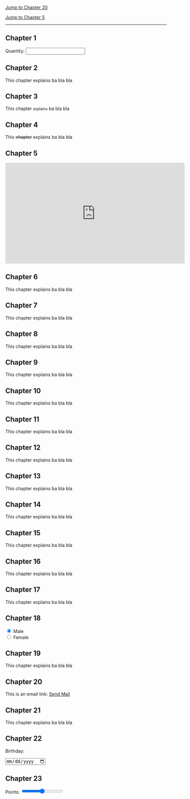 <!DOCTYPE html>
<html>
  <head>
    <title>Hello World</title>
  </head>
<body>

<p><a href="#">Jump to Chapter 20</a></p>
<p><a href="#">Jump to Chapter 5</a></p>
  
 ---------------------------------------

<h2>Chapter 1</h2>
<!-- This should start at 30 and increase by 10, while never going below zero -->
<form>
  Quantity:
  <input type="number" min="30" step="10">
</form>

<h2>Chapter 2</h2>
<p class="tooltip">This chapter explains ba bla bla</p>

<h2>Chapter 3</h2>
<!-- The word explain should be small   -->
  <p>This chapter <small>explains</small> ba bla bla</p>

<h2>Chapter 4</h2>
<!-- The word chapter should be deleted -->
<p>This <del>chapter</del> explains ba bla bla</p>

<h2>Chapter 5</h2>
  <!--  video should have it's full aspects width and height. starts at 5 second. allow fullscreen -->
<iframe width="560" height="315" src="https://www.youtube.com/embed/D_VvcNBGy78?start=05" title="YouTube video player" frameborder="0" allow="accelerometer; autoplay; clipboard-write; encrypted-media; gyroscope; picture-in-picture" allowfullscreen></iframe>
<h2>Chapter 6</h2>
<p>This chapter explains ba bla bla</p>

<h2>Chapter 7</h2>
<p>This chapter explains ba bla bla</p>

<h2>Chapter 8</h2>
<p>This chapter explains ba bla bla</p>

<h2>Chapter 9</h2>
<p>This chapter explains ba bla bla</p>

<h2>Chapter 10</h2>
<p>This chapter explains ba bla bla</p>

<h2>Chapter 11</h2>
<p>This chapter explains ba bla bla</p>

<h2>Chapter 12</h2>
<p>This chapter explains ba bla bla</p>

<h2>Chapter 13</h2>
<p>This chapter explains ba bla bla</p>

<h2>Chapter 14</h2>
<p>This chapter explains ba bla bla</p>

<h2>Chapter 15</h2>
<p>This chapter explains ba bla bla</p>

<h2>Chapter 16</h2>
<p>This chapter explains ba bla bla</p>

<h2>Chapter 17</h2>
<p>This chapter explains ba bla bla</p>

<h2>Chapter 18</h2>
<!-- Those two should br radiou buttons. with your gender selected  -->
<form>
  <input type="radio" checked="checked"> Male<br>
  <input type="radio"> Female<br>
</form>

<h2>Chapter 19</h2>
<p>This chapter explains ba bla bla</p>


<h2>Chapter 20</h2>
  <!--  When this is clicked an email prompet should be displayed -->
<p>
This is an email link:
<a href="mailto:mhd.m.ziada@gmail.com" target="_nowhere">
Send Mail</a>
</p>

<h2>Chapter 21</h2>
<p>This chapter explains ba bla bla</p>

<h2>Chapter 22</h2>
<!--  This should be a date input  -->
<form>
  <p>Birthday:</p>
  <input type="date">
</form>

<h2>Chapter 23</h2>
<!--  This should be a range  -->
<form>
  Points:
  <input type="range"  min="0" max="10">
</form>

</body>
</html>
